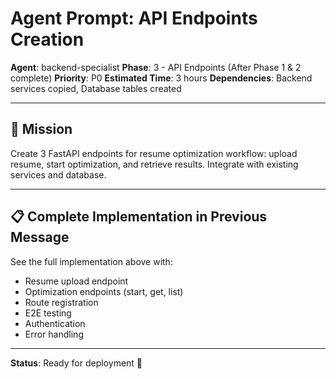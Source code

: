 # Agent Prompt: API Endpoints Creation

**Agent**: backend-specialist
**Phase**: 3 - API Endpoints (After Phase 1 & 2 complete)
**Priority**: P0
**Estimated Time**: 3 hours
**Dependencies**: Backend services copied, Database tables created

---

## 🎯 Mission

Create 3 FastAPI endpoints for resume optimization workflow: upload resume, start optimization, and retrieve results. Integrate with existing services and database.

---

## 📋 Complete Implementation in Previous Message

See the full implementation above with:

- Resume upload endpoint
- Optimization endpoints (start, get, list)
- Route registration
- E2E testing
- Authentication
- Error handling

---

**Status**: Ready for deployment 🚀
